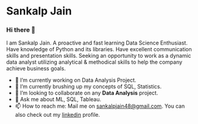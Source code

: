 # Sankalp Jain

### Hi there 👋
I am Sankalp Jain.
A proactive and fast learning Data Science Enthusiast. Have knowledge of Python and its libraries. Have excellent communication skills and presentation skills. Seeking an opportunity to work as a dynamic data analyst utilizing analytical & methodical skills to help the company achieve business goals.


- 🔭 I’m currently working on Data Analysis Project.
- 🌱 I’m currently brushing up my concepts of SQL, Statistics.
- 👯 I’m looking to collaborate on any **Data Analysis** project.
- 💬 Ask me about ML, SQL, Tableau.
- 📫 How to reach me: Mail me on [sankalpjain48@gmail.com](mailto:sankalpjain48@gmail.com ). You can also check out my [linkedin]( https://www.linkedin.com/in/sankalpjain98) profile.


